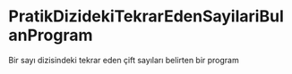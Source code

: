 # PratikDizidekiTekrarEdenSayilariBulanProgram
Bir sayı dizisindeki tekrar eden çift sayıları belirten bir program
